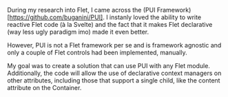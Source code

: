 During my research into Flet, I came across the (PUI Framework)[https://github.com/buganini/PUI]. 
I instanly loved the ability to write reactive Flet code (à la Svelte) and the fact that it makes Flet declarative (way less ugly paradigm imo) made it even better.

However, PUI is not a Flet framework per se and is framework agnostic and 
only a couple of Flet controls had been implemented, manually.


My goal was to create a solution that can use PUI with any Flet module.
Additionally, the code will allow the use of declarative context managers 
on other attributes, including those that support a single child, like the content attribute on the Container.

